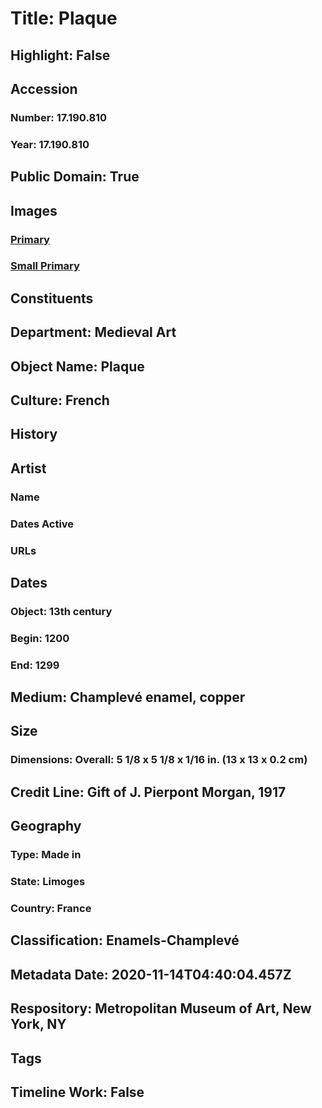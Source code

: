 # Title: Plaque
## Highlight: False
## Accession
### Number: 17.190.810
### Year: 17.190.810
## Public Domain: True
## Images
### [Primary](https://images.metmuseum.org/CRDImages/md/original/sf17-190-810s1.jpg)
### [Small Primary](https://images.metmuseum.org/CRDImages/md/web-large/sf17-190-810s1.jpg)
## Constituents
## Department: Medieval Art
## Object Name: Plaque
## Culture: French
## History
## Artist
### Name
### Dates Active
### URLs
## Dates
### Object: 13th century
### Begin: 1200
### End: 1299
## Medium: Champlevé enamel, copper
## Size
### Dimensions: Overall: 5 1/8 x 5 1/8 x 1/16 in. (13 x 13 x 0.2 cm)
## Credit Line: Gift of J. Pierpont Morgan, 1917
## Geography
### Type: Made in
### State: Limoges
### Country: France
## Classification: Enamels-Champlevé
## Metadata Date: 2020-11-14T04:40:04.457Z
## Respository: Metropolitan Museum of Art, New York, NY
## Tags
## Timeline Work: False
